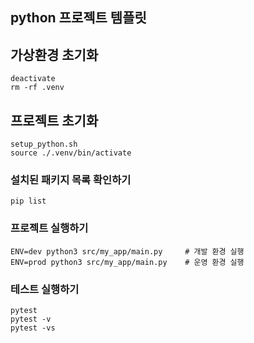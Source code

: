 ## python 프로젝트 템플릿

## 가상환경 초기화
```shell
deactivate
rm -rf .venv
```

## 프로젝트 초기화
```shell
setup_python.sh
source ./.venv/bin/activate
```

### 설치된 패키지 목록 확인하기
```shell
pip list
```

### 프로젝트 실행하기
```shell
ENV=dev python3 src/my_app/main.py     # 개발 환경 실행
ENV=prod python3 src/my_app/main.py    # 운영 환경 실행
```

### 테스트 실행하기
```shell
pytest
pytest -v
pytest -vs
```
